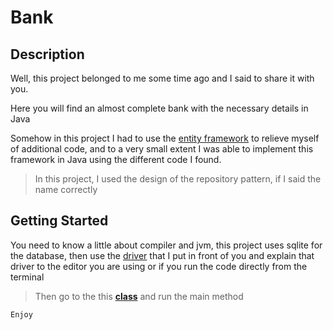 # Bank

## Description

Well, this project belonged to me some time ago and I said to share it with you.

Here you will find an almost complete bank with the necessary details in Java

Somehow in this project I had to use the [entity framework](./DataLayer/entity) to relieve myself of additional code, and to a very small extent I was able to implement this framework in Java using the different code I found.

> In this project, I used the design of the repository pattern, if I said the name correctly

## Getting Started

You need to know a little about compiler and jvm, this project uses sqlite for the database,
then use the [driver](./Driver) that I put in front of you and explain that driver to the editor you are using 
or if you run the code directly from the terminal

> Then go to the this [**class**](./ConsoleView/menu/Menu.java) and run the main method

`Enjoy`
